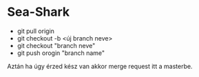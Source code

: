 # Sea-Shark

- git pull origin <link>
- git checkout -b <új branch neve>
- git checkout "branch neve" 
- git push orogin "branch name"

Aztán ha úgy érzed kész van akkor merge request itt a masterbe.
